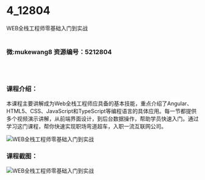 # 4_12804
WEB全栈工程师零基础入门到实战
<br/></br>
<h3>微:mukewang8 资源编号：5212804</h3>
<br/></br>
<h3>课程介绍：</h3>
<p>本课程主要讲解成为Web全栈工程师应具备的基本技能，重点介绍了Angular、HTML5、CSS、JavaScript和TypeScript等编程语言的具体应用。每一节都提供多个视频演示讲解，从前端界面设计，到后台数据操作，帮助学员快速入门。通过学习这门课程，帮你快速实现职场弯道超车，入职一流互联网公司。</p>
<p><img src="https://www.ko996.com/wp-content/uploads/img/2020/05/2-30.png" alt="WEB全栈工程师零基础入门到实战"></p>
<div class="info-desc">
<h3>课程截图：</h3>
<p><img src="https://www.ko996.com/wp-content/uploads/img/2020/05/1-31.png" alt="WEB全栈工程师零基础入门到实战"></p>


			
</div>
